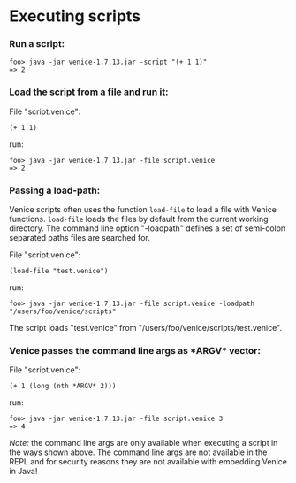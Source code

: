 # Executing scripts

### Run a script:

```text
foo> java -jar venice-1.7.13.jar -script "(+ 1 1)"
=> 2
```

### Load the script from a file and run it:

File "script.venice":
```text
(+ 1 1)
```

run:
```text
foo> java -jar venice-1.7.13.jar -file script.venice
=> 2
```


### Passing a load-path:

Venice scripts often uses the function `load-file` to load a file with 
Venice functions. `load-file` loads the files by default from the current working 
directory. The command line option "-loadpath" defines a set of semi-colon 
separated paths files are searched for.

File "script.venice":
```text
(load-file "test.venice")
```

run:
```text
foo> java -jar venice-1.7.13.jar -file script.venice -loadpath "/users/foo/venice/scripts"
```

The script loads "test.venice" from "/users/foo/venice/scripts/test.venice".



### Venice passes the command line args as \*ARGV\* vector:

File "script.venice":
```text
(+ 1 (long (nth *ARGV* 2)))
```

run:
```text
foo> java -jar venice-1.7.13.jar -file script.venice 3
=> 4
```

*Note:* the command line args are only available when executing a script 
in the ways shown above. The command line args are not available in the REPL
and for security reasons they are not available with embedding Venice in Java! 

